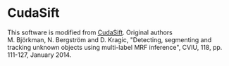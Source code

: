 # CudaSift
This software is modified from [CudaSift](https://github.com/Celebrandil/CudaSift).
Original authors \
M. Björkman, N. Bergström and D. Kragic, "Detecting, segmenting and tracking unknown objects using multi-label MRF inference", CVIU, 118, pp. 111-127, January 2014.
